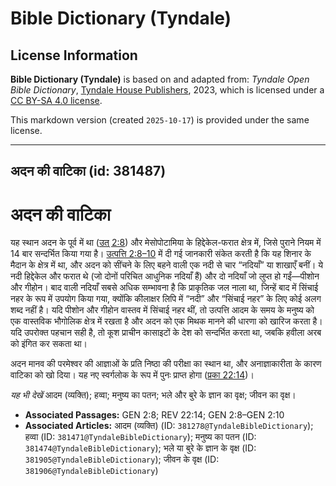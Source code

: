 # Bible Dictionary (Tyndale)

## License Information

**Bible Dictionary (Tyndale)** is based on and adapted from: _Tyndale Open Bible Dictionary_, [Tyndale House Publishers](https://tyndaleopenresources.com/), 2023, which is licensed under a [CC BY-SA 4.0 license](https://creativecommons.org/licenses/by-sa/4.0/legalcode.en).

This markdown version (created `2025-10-17`) is provided under the same license.



--------------------------------

## अदन की वाटिका (id: 381487)

अदन की वाटिका
=============

यह स्थान अदन के पूर्व में था ([उत् 2:8](https://ref.ly/Gen2:8)) और मेसोपोटामिया के हिद्देकेल\-फरात क्षेत्र में, जिसे पुराने नियम में 14 बार सन्दर्भित किया गया है। [उत्पत्ति 2:8–10](https://ref.ly/Gen2:8-Gen2:10) में दी गई जानकारी संकेत करती है कि यह शिनार के मैदान के क्षेत्र में था, और अदन को सींचने के लिए बहने वाली एक नदी से चार “नदियाँ” या शाखाएँ बनीं। ये नदी हिद्देकेल और फरात थे (जो दोनों परिचित आधुनिक नदियाँ हैं) और दो नदियाँ जो लुप्त हो गईं—पीशोन और गीहोन। बाद वाली नदियाँ सबसे अधिक सम्भावना है कि प्राकृतिक जल नाला था, जिन्हें बाद में सिंचाई नहर के रूप में उपयोग किया गया, क्योंकि कीलाक्षर लिपि में “नदी” और “सिंचाई नहर” के लिए कोई अलग शब्द नहीं है। यदि पीशोन और गीहोन वास्तव में सिंचाई नहर थीं, तो उत्पत्ति आदम के समय के मनुष्य को एक वास्तविक भौगोलिक क्षेत्र में रखता है और अदन को एक मिथक मानने की धारणा को खारिज करता है। यदि उपरोक्त पहचान सही है, तो कूश प्राचीन कासाइटों के देश को सन्दर्भित करता था, जबकि हवीला अरब को इंगित कर सकता था।

अदन मानव की परमेश्वर की आज्ञाओं के प्रति निष्ठा की परीक्षा का स्थान था, और अनाज्ञाकारीता के कारण वाटिका को खो दिया। यह नए स्वर्गलोक के रूप में पुनः प्राप्त होगा ([प्रका 22:14](https://ref.ly/Rev22:14))।

*यह भी देखें* आदम (व्यक्ति); हव्वा; मनुष्य का पतन; भले और बुरे के ज्ञान का वृक्ष; जीवन का वृक्ष। 

* **Associated Passages:** GEN 2:8; REV 22:14; GEN 2:8–GEN 2:10
* **Associated Articles:** आदम (व्यक्ति) (ID: `381278@TyndaleBibleDictionary`); हव्वा (ID: `381471@TyndaleBibleDictionary`); मनुष्य का पतन (ID: `381474@TyndaleBibleDictionary`); भले या बुरे के ज्ञान के वृक्ष (ID: `381905@TyndaleBibleDictionary`); जीवन के वृक्ष (ID: `381906@TyndaleBibleDictionary`)

